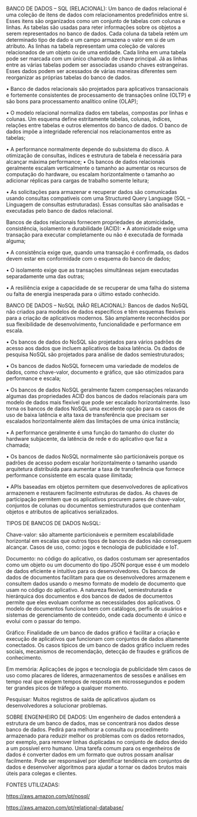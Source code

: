 BANCO DE DADOS – SQL (RELACIONAL):
Um banco de dados relacional é uma coleção de itens de dados com relacionamentos predefinidos entre si. Esses itens são organizados como um conjunto de tabelas com colunas e linhas. As tabelas são usadas para reter informações sobre os objetos a serem representados no banco de dados. Cada coluna da tabela retém um determinado tipo de dado e um campo armazena o valor em si de um atributo. As linhas na tabela representam uma coleção de valores relacionados de um objeto ou de uma entidade. Cada linha em uma tabela pode ser marcada com um único chamado de chave principal. Já as linhas entre as várias tabelas podem ser associadas usando chaves estrangeiras. Esses dados podem ser acessados de várias maneiras diferentes sem reorganizar as próprias tabelas do banco de dados.

• Banco de dados relacionais são projetados para aplicativos transacionais e fortemente consistentes de processamento de transações online (OLTP) e são bons para processamento analítico online (OLAP);

• O modelo relacional normaliza dados em tabelas, compostas por linhas e colunas. Um esquema define estritamente tabelas, colunas, índices, relações entre tabelas e outros elementos do banco de dados. O banco de dados impõe a integridade referencial nos relacionamentos entre as tabelas;

• A performance normalmente depende do subsistema do disco. A otimização de consultas, índices e estrutura de tabela é necessária para alcançar máxima performance;
• Os bancos de dados relacionais geralmente escalam verticalmente o tamanho ao aumentar os recursos de computação do hardware, ou escalam horizontalmente o tamanho ao adicionar réplicas para cargas de trabalho somente leitura;

• As solicitações para armazenar e recuperar dados são comunicadas usando consultas compatíveis com uma Structured Query Language (SQL – Linguagem de consultas estruturadas). Essas consultas são analisadas e executadas pelo banco de dados relacional.

Bancos de dados relacionais fornecem propriedades de atomicidade, consistência, isolamento e durabilidade (ACID):
• A atomicidade exige uma transação para executar completamente ou não é executada de formada alguma;

• A consistência exige que, quando uma transação é confirmada, os dados devem estar em conformidade com o esquema do banco de dados;

• O isolamento exige que as transações simultâneas sejam executadas separadamente uma das outras;

• A resiliência exige a capacidade de se recuperar de uma falha do sistema ou falta de energia inesperada para o último estado conhecido.

BANCO DE DADOS – NoSQL (NÃO RELACIONAL):
Bancos de dados NoSQL não criados para modelos de dados específicos e têm esquemas flexíveis para a criação de aplicativos modernos. São amplamente reconhecidos por sua flexibilidade de desenvolvimento, funcionalidade e performance em escala. 

• Os bancos de dados do NoSQL são projetados para vários padrões de acesso aos dados que incluem aplicativos de baixa latência. Os dados de pesquisa NoSQL são projetados para análise de dados semiestruturados;

• Os bancos de dados NoSQL fornecem uma variedade de modelos de dados, como chave-valor, documento e gráfico, que são otimizados para performance e escala;

• Os bancos de dados NoSQL geralmente fazem compensações relaxando algumas das propriedades ACID dos bancos de dados relacionais para um modelo de dados mais flexível que pode ser escalado horizontalmente. Isso torna os bancos de dados NoSQL uma excelente opção para os casos de uso de baixa latência e alta taxa de transferência que precisam ser escalados horizontalmente além das limitações de uma única instância;

• A performance geralmente é uma função do tamanho do cluster do hardware subjacente, da latência de rede e do aplicativo que faz a chamada;

• Os bancos de dados NoSQL normalmente são particionáveis porque os padrões de acesso podem escalar horizontalmente o tamanho usando arquitetura distribuída para aumentar a taxa de transferência que fornece performance consistente em escala quase ilimitada;

• APIs baseadas em objetos permitem que desenvolvedores de aplicativos armazenem e restaurem facilmente estruturas de dados. As chaves de participação permitem que os aplicativos procurem pares de chave-valor, conjuntos de colunas ou documentos semiestruturados que contenham objetos e atributos de aplicativos serializados.

TIPOS DE BANCOS DE DADOS NoSQL:

Chave-valor: são altamente particionáveis e permitem escalabilidade horizontal em escalas que outros tipos de bancos de dados não conseguem alcançar. Casos de uso, como: jogos e tecnologia de publicidade e IoT.

Documento: no código do aplicativo, os dados costumam ser apresentados como um objeto ou um documento do tipo JSON porque esse é um modelo de dados eficiente e intuitivo para os desenvolvedores. Os bancos de dados de documentos facilitam para que os desenvolvedores armazenem e consultem dados usando o mesmo formato de modelo de documento que usam no código do aplicativo. A natureza flexível, semiestruturada e hierárquica dos documentos e dos bancos de dados de documentos permite que eles evoluam conforme as necessidades dos aplicativos. O modelo de documentos funciona bem com catálogos, perfis de usuários e sistemas de gerenciamento de conteúdo, onde cada documento é único e evolui com o passar do tempo.

Gráfico: Finalidade de um banco de dados gráfico é facilitar a criação e execução de aplicativos que funcionam com conjuntos de dados altamente conectados. Os casos típicos de um banco de dados gráfico incluem redes sociais, mecanismos de recomendação, detecção de fraudes e gráficos de conhecimento. 

Em memória: Aplicações de jogos e tecnologia de publicidade têm casos de uso como placares de líderes, armazenamentos de sessões e análises em tempo real que exigem tempos de resposta em microssegundos e podem ter grandes picos de tráfego a qualquer momento.

Pesquisar: Muitos registros de saída de aplicativos ajudam os desenvolvedores a solucionar problemas.

SOBRE ENGENHEIRO DE DADOS:
Um engenheiro de dados entenderá a estrutura de um banco de dados, mas se concentrará nos dados desse banco de dados. Pedirá para melhorar a consulta ou procedimento armazenado para reduzir melhor os problemas com os dados retornados, por exemplo, para remover linhas duplicadas no conjunto de dados devido a um possível erro humano. 
Uma tarefa comum para os engenheiros de dados é converter dados em um formato que outros possam analisar facilmente. Pode ser responsável por identificar tendência em conjuntos de dados e desenvolver algoritmos para ajudar a tornar os dados brutos mais úteis para colegas e clientes.

FONTES UTILIZADAS:

https://aws.amazon.com/pt/nosql/

https://aws.amazon.com/pt/relational-database/
